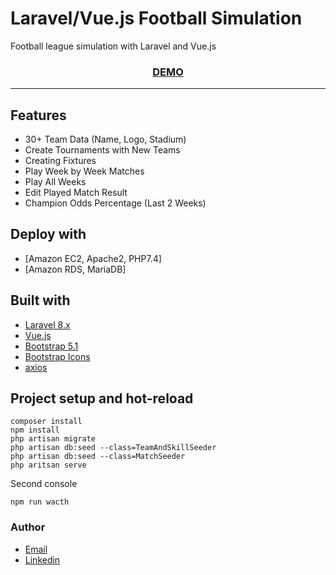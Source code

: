 # Laravel/Vue.js Football Simulation
Football league simulation with Laravel and Vue.js
<br />
<h3  align="center"><a href="https://ec2-35-158-108-13.eu-central-1.compute.amazonaws.com/">DEMO</a></h3>
</p>
<hr />

## Features
- 30+ Team Data (Name, Logo, Stadium)
- Create Tournaments with New Teams
- Creating Fixtures
- Play Week by Week Matches
- Play All Weeks
- Edit Played Match Result
- Champion Odds Percentage (Last 2 Weeks)
## Deploy with
- [Amazon EC2, Apache2, PHP7.4]
- [Amazon RDS, MariaDB]

## Built with
- [Laravel 8.x](https://laravel.com/)
- [Vue.js](https://vuejs.org/)
- [Bootstrap 5.1](https://getbootstrap.com/)
- [Bootstrap Icons](https://icons.getbootstrap.com/)
- [axios](https://axios-http.com/)

## Project setup and hot-reload
```
composer install
npm install
php artisan migrate
php artisan db:seed --class=TeamAndSkillSeeder
php artisan db:seed --class=MatchSeeder
php aritsan serve
```
Second console
```
npm run wacth
```

### Author

- [Email](mailto:sinanksu@gmail.com)
- [Linkedin](https://www.linkedin.com/in/sinanaksu/)
